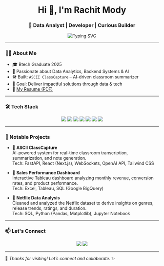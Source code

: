 <!-- GitHub Profile README -->

<h1 align="center">Hi 👋, I'm Rachit Mody</h1>
<h3 align="center">🚀 Data Analyst | Developer | Curious Builder</h3>

<p align="center">
  <img src="https://readme-typing-svg.demolab.com?font=Fira+Code&pause=1000&center=true&vCenter=true&width=435&lines=Turning+Data+into+Insights;Building+AI-Powered+Products;Lifelong+Learner+%7C+Always+Curious" alt="Typing SVG" />
</p>

---

### 🧑‍💻 About Me

- 🎓 Btech Graduate 2025  
- 🧠 Passionate about Data Analytics, Backend Systems & AI  
- 🛠️ Built: `ASCII ClassCapture` – AI-driven classroom summarizer  
- 🎯 Goal: Deliver impactful solutions through data & tech  
- 📄 [My Resume (PDF)](https://drive.google.com/file/d/1g8I3bgH3x2fUaLef40I7SyCSIHs2vVs2/view?usp=sharing)

---

### 🛠️ Tech Stack

<p align="center">
  <img src="https://img.shields.io/badge/Python-3670A0?style=for-the-badge&logo=python&logoColor=ffdd54" />
  <img src="https://img.shields.io/badge/SQL-003B57?style=for-the-badge&logo=mysql&logoColor=white" />
  <img src="https://img.shields.io/badge/Tableau-E97627?style=for-the-badge&logo=tableau&logoColor=white" />
  <img src="https://img.shields.io/badge/JavaScript-F7DF1E?style=for-the-badge&logo=javascript&logoColor=black" />
  <img src="https://img.shields.io/badge/HTML5-E34F26?style=for-the-badge&logo=html5&logoColor=white" />
  <img src="https://img.shields.io/badge/CSS3-1572B6?style=for-the-badge&logo=css3&logoColor=white" />
  <img src="https://img.shields.io/badge/C-00599C?style=for-the-badge&logo=c&logoColor=white" />
</p>

---

### 📌 Notable Projects

- 🔹 **ASCII ClassCapture**  
  AI-powered system for real-time classroom transcription, summarization, and note generation.  
  Tech: FastAPI, React (Next.js), WebSockets, OpenAI API, Tailwind CSS

- 🔹 **Sales Performance Dashboard**  
  Interactive Tableau dashboard analyzing monthly revenue, conversion rates, and product performance.  
  Tech: Excel, Tableau, SQL (Google BigQuery)

- 🔹 **Netflix Data Analysis**  
  Cleaned and analyzed the Netflix dataset to derive insights on genres, release trends, ratings, and duration.  
  Tech: SQL, Python (Pandas, Matplotlib), Jupyter Notebook

---

### 📫 Let's Connect

<p align="center">
  <a href="https://www.linkedin.com/in/rachitmody/" target="_blank"><img src="https://img.shields.io/badge/-LinkedIn-0072b1?style=for-the-badge&logo=linkedin&logoColor=white"></a>
  <a href="mailto:rachitmody@example.com"><img src="https://img.shields.io/badge/-Gmail-D14836?style=for-the-badge&logo=gmail&logoColor=white"></a>
</p>

---

🔗 *Thanks for visiting! Let’s connect and collaborate.* ✨
